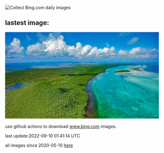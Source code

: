 ![Collect Bing.com daily images](https://github.com/counter2015/bing-daily-images/workflows/Collect%20Bing.com%20daily%20images/badge.svg)
## lastest image:
![](images/BHNMBelize.jpg)

use github actions to download www.bing.com images.

last update:2022-09-10 01:41:14 UTC

all images since 2020-05-10 [here](https://github.com/counter2015/bing-daily-images/tree/master/images) 
